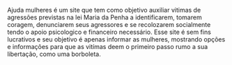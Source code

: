 Ajuda mulheres é um site que tem como objetivo auxiliar vitimas de agressões previstas na lei Maria da Penha a identificarem, tomarem coragem, denunciarem seus agressores e se recolozarem socialmente tendo o apoio psicologico e financeiro necessário. Esse site é sem fins lucrativos e seu objetivo é apenas informar as mulheres, mostrando opções e informações para que as vitímas deem o primeiro passo rumo a sua libertação, como uma borboleta.
